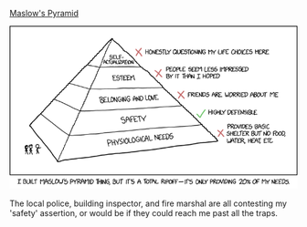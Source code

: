 [Maslow's Pyramid](https://xkcd.com/2988)

![Maslow's Pyramid](./random_comic.png)

The local police, building inspector, and fire marshal are all contesting my 'safety' assertion, or would be if they could reach me past all the traps.

